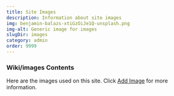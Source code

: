 ```yaml
---
title: Site Images
description: Information about site images 
img: benjamin-balazs-xtiGzOiJe1Q-unsplash.png
img-alt: Generic image for images 
slugDir: images
category: admin
order: 9999
---
```


### Wiki/images Contents
Here are the images used on this site.
Click [Add Image](./author/add-image) for more information.
